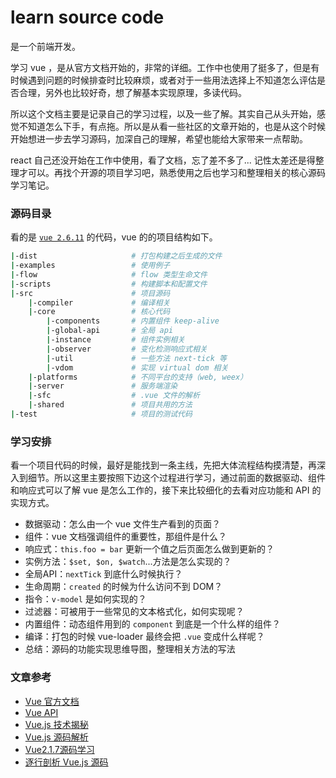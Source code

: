 # learn source code

是一个前端开发。

学习 vue ，是从官方文档开始的，非常的详细。工作中也使用了挺多了，但是有时候遇到问题的时候排查时比较麻烦，或者对于一些用法选择上不知道怎么评估是否合理，另外也比较好奇，想了解基本实现原理，多读代码。

所以这个文档主要是记录自己的学习过程，以及一些了解。其实自己从头开始，感觉不知道怎么下手，有点拖。所以是从看一些社区的文章开始的，也是从这个时候开始想进一步去学习源码，加深自己的理解，希望也能给大家带来一点帮助。

react 自己还没开始在工作中使用，看了文档，忘了差不多了... 记性太差还是得整理才可以。再找个开源的项目学习吧，熟悉使用之后也学习和整理相关的核心源码学习笔记。

### 源码目录

看的是 [`vue 2.6.11`](https://github.com/vuejs/vue/releases/tag/v2.6.11) 的代码，vue 的的项目结构如下。

```sh
|-dist                     # 打包构建之后生成的文件
|-examples                 # 使用例子
|-flow                     # flow 类型生命文件
|-scripts                  # 构建脚本和配置文件
|-src                      # 项目源码
    |-compiler             # 编译相关
    |-core                 # 核心代码
        |-components       # 内置组件 keep-alive
        |-global-api       # 全局 api
        |-instance         # 组件实例相关
        |-observer         # 变化检测响应式相关
        |-util             # 一些方法 next-tick 等
        |-vdom             # 实现 virtual dom 相关
    |-platforms            # 不同平台的支持（web, weex）
    |-server               # 服务端渲染
    |-sfc                  # .vue 文件的解析
    |-shared               # 项目共用的方法
|-test                     # 项目的测试代码
```

### 学习安排

看一个项目代码的时候，最好是能找到一条主线，先把大体流程结构摸清楚，再深入到细节。所以这里主要按照下边这个过程进行学习，通过前面的数据驱动、组件和响应式可以了解 vue 是怎么工作的，接下来比较细化的去看对应功能和 API 的实现方式。

- 数据驱动：怎么由一个 vue 文件生产看到的页面？
- 组件：vue 文档强调组件的重要性，那组件是什么？
- 响应式：`this.foo = bar` 更新一个值之后页面怎么做到更新的？
- 实例方法：`$set, $on, $watch`...方法是怎么实现的？
- 全局API：`nextTick` 到底什么时候执行？
- 生命周期：`created` 的时候为什么访问不到 DOM？
- 指令：`v-model` 是如何实现的？
- 过滤器：可被用于一些常见的文本格式化，如何实现呢？
- 内置组件：动态组件用到的 `component` 到底是一个什么样的组件？
- 编译：打包的时候 vue-loader 最终会把 `.vue` 变成什么样呢？
- 总结：源码的功能实现思维导图，整理相关方法的写法

### 文章参考

- [Vue 官方文档](https://cn.vuejs.org/v2/guide/)
- [Vue API](https://cn.vuejs.org/v2/api/)
- [Vue.js 技术揭秘](https://ustbhuangyi.github.io/vue-analysis/)
- [Vue.js 源码解析](https://github.com/answershuto/learnVue)
- [Vue2.1.7源码学习](http://hcysun.me/2017/03/03/Vue%E6%BA%90%E7%A0%81%E5%AD%A6%E4%B9%A0/)
- [逐行剖析 Vue.js 源码](https://github.com/NLRX-WJC/Learn-Vue-Source-Code)